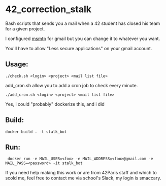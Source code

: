 
# 42_correction_stalk
Bash scripts that sends you a mail when a 42 student has closed his team for a given project.

I configured [msmtp](https://doc.ubuntu-fr.org/msmtp) for gmail but you can change it to whatever you want. 

You'll have to allow "Less secure applications" on your gmail account.

## Usage:

    ./check.sh <login> <project> <mail list file> 

add_cron.sh allow you to add a cron job to check every minute.

    ./add_cron.sh <login> <project> <mail list file>

Yes, i could "probably" dockerize this, and i did

## Build:

    docker build . -t stalk_bot

## Run:

     docker run -e MAIL_USER=<foo> -e MAIL_ADDRESS=<foo>@gmail.com -e MAIL_PASS=<password> -it stalk_bot

If you need help making this work or are from 42Paris staff and which to scold me, feel free to contact me via school's Slack, my login is smaccary.
